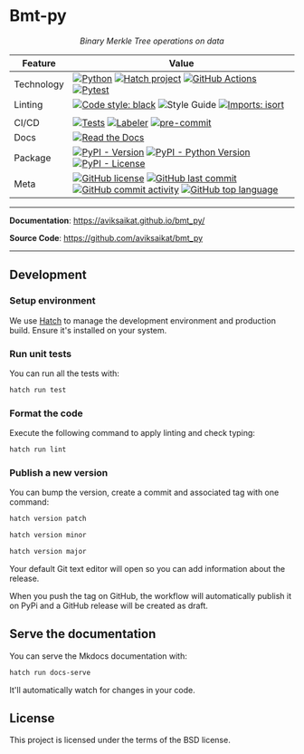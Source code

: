 # Bmt-py

<p align="center">
    <em>Binary Merkle Tree operations on data</em>
</p>

<div align="center">

| Feature       | Value                                                                                                                                                                                                                                                                                                                                                                                                                                                                                                                                                                                                                                                                                                          |
| ------------- | -------------------------------------------------------------------------------------------------------------------------------------------------------------------------------------------------------------------------------------------------------------------------------------------------------------------------------------------------------------------------------------------------------------------------------------------------------------------------------------------------------------------------------------------------------------------------------------------------------------------------------------------------------------------------------------------------------------- |
| Technology    | [![Python](https://img.shields.io/badge/Python-3776AB.svg?style=flat&logo=Python&logoColor=white)](https://www.python.org/) [![Hatch project](https://img.shields.io/badge/%F0%9F%A5%9A-Hatch-4051b5.svg)](https://github.com/pypa/hatch) [![GitHub Actions](https://img.shields.io/badge/GitHub%20Actions-2088FF.svg?style=flat&logo=GitHub-Actions&logoColor=white)](https://github.com/features/actions) [![Pytest](https://img.shields.io/badge/Pytest-0A9EDC.svg?style=flat&logo=Pytest&logoColor=white)](https://github.com/alienrobotninja/bee-py/actions/workflows/tests.yml/badge.svg)                             |
| Linting       | [![Code style: black](https://img.shields.io/badge/Code%20Style-black-000000.svg)](https://github.com/psf/black) ![Style Guide](https://img.shields.io/badge/Style%20Guide-Flake8-blue) [![Imports: isort](https://img.shields.io/badge/%20imports-isort-%231674b1?style=flat&labelColor=ef8336)](https://pycqa.github.io/isort/)                                                                                                                                                                                                                                                                                                                                                                              |
                                                                                                                                                                                                                                                                                                                                                                                                                                                     |
| CI/CD         | [![Tests](https://github.com/alienrobotninja/bee-py/actions/workflows/tests.yml/badge.svg)](https://github.com/alienrobotninja/bee-py/actions/workflows/tests.yml) [![Labeler](https://github.com/alienrobotninja/bee-py/actions/workflows/labeler.yml/badge.svg)](https://github.com/alienrobotninja/bee-py/actions/workflows/labeler.yml) [![pre-commit](https://img.shields.io/badge/pre--commit-enabled-brightgreen?logo=pre-commit&logoColor=white)](https://github.com/pre-commit/pre-commit)                                                                                                                                                                                                            |
| Docs          | [![Read the Docs](https://img.shields.io/readthedocs/bee-py/latest.svg?label=Read%20the%20Docs)](https://bee-py.readthedocs.io/)                                                                                                                                                                                                                                                                                                                                                                                                                                                                                                                                                                               |
| Package       | [![PyPI - Version](https://img.shields.io/pypi/v/bee-py.svg)](https://pypi.org/project/bee-Py/) [![PyPI - Python Version](https://img.shields.io/pypi/pyversions/bee-Py)](https://pypi.org/project/bee-py/) [![PyPI - License](https://img.shields.io/pypi/l/bee-Py)](https://pypi.org/project/bee-py/)                                                                                                                                                                                                                                                                                                                                                                                                        |
| Meta          | [![GitHub license](https://img.shields.io/github/license/alienrobotninja/bee-py?style=flat&color=1573D5)](https://github.com/alienrobotninja/bee-py/blob/main/LICENSE) [![GitHub last commit](https://img.shields.io/github/last-commit/alienrobotninja/bee-py?style=flat&color=1573D5)](https://github.com/alienrobotninja/bee-py/commits/main) [![GitHub commit activity](https://img.shields.io/github/commit-activity/m/alienrobotninja/bee-py?style=flat&color=1573D5)](https://github.com/alienrobotninja/bee-py/graphs/commit-activity) [![GitHub top language](https://img.shields.io/github/languages/top/alienrobotninja/bee-py?style=flat&color=1573D5)](https://github.com/alienrobotninja/bee-py) |

</div>

---

**Documentation**: <a href="https://aviksaikat.github.io/bmt_py/" target="_blank">https://aviksaikat.github.io/bmt_py/</a>

**Source Code**: <a href="https://github.com/aviksaikat/bmt_py" target="_blank">https://github.com/aviksaikat/bmt_py</a>

---

## Development

### Setup environment

We use [Hatch](https://hatch.pypa.io/latest/install/) to manage the development environment and production build. Ensure it's installed on your system.

### Run unit tests

You can run all the tests with:

```bash
hatch run test
```

### Format the code

Execute the following command to apply linting and check typing:

```bash
hatch run lint
```

### Publish a new version

You can bump the version, create a commit and associated tag with one command:

```bash
hatch version patch
```

```bash
hatch version minor
```

```bash
hatch version major
```

Your default Git text editor will open so you can add information about the release.

When you push the tag on GitHub, the workflow will automatically publish it on PyPi and a GitHub release will be created as draft.

## Serve the documentation

You can serve the Mkdocs documentation with:

```bash
hatch run docs-serve
```

It'll automatically watch for changes in your code.

## License

This project is licensed under the terms of the BSD license.

